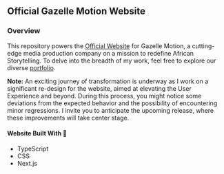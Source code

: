 ## Official Gazelle Motion Website

### Overview

This repository powers the [Official Website](https://gazellemotion.github.io) for Gazelle Motion, a cutting-edge media production company on a mission to redefine African Storytelling. To delve into the breadth of my work, feel free to explore our diverse [portfolio](https://gazellemotion.github.io/portfolio).

**Note:** An exciting journey of transformation is underway as I work on a significant re-design for the website, aimed at elevating the User Experience and beyond. During this process, you might notice some deviations from the expected behavior and the possibility of encountering minor regressions. I invite you to anticipate the upcoming release, where these improvements will take center stage.

#### Website Built With 🚀

- TypeScript
- CSS
- Next.js
